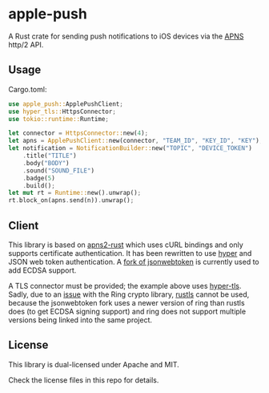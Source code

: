 # apple-push

A Rust crate for sending push notifications to iOS devices via the [APNS][apns] http/2 API.

## Usage

Cargo.toml:
```rust
use apple_push::ApplePushClient;
use hyper_tls::HttpsConnector;
use tokio::runtime::Runtime;

let connector = HttpsConnector::new(4);
let apns = ApplePushClient::new(connector, "TEAM_ID", "KEY_ID", "KEY");
let notification = NotificationBuilder::new("TOPIC", "DEVICE_TOKEN")
    .title("TITLE")
    .body("BODY")
    .sound("SOUND_FILE")
    .badge(5)
    .build();
let mut rt = Runtime::new().unwrap();
rt.block_on(apns.send(n)).unwrap();
```

## Client

This library is based on [apns2-rust][apns2-rust] which uses cURL bindings and only supports certificate authentication. It has been rewritten to use [hyper][hyper] and JSON web token authentication. A [fork of jsonwebtoken][jsonwebtoken-fork] is currently used to add ECDSA support.

A TLS connector must be provided; the example above uses [hyper-tls][hyper-tls]. Sadly, due to an [issue][ring-issue] with the Ring crypto library, [rustls][rustls] cannot be used, because the jsonwebtoken fork uses a newer version of ring than rustls does (to get ECDSA signing support) and ring does not support multiple versions being linked into the same project.

## License

This library is dual-licensed under Apache and MIT.

Check the license files in this repo for details.

[apns]: https://developer.apple.com/library/content/documentation/NetworkingInternet/Conceptual/RemoteNotificationsPG/APNSOverview.html
[apns2-rust]: https://github.com/theduke/apns2-rust
[hyper]: https://github.com/hyperium/hyper
[jsonwebtoken-fork]: https://github.com/jbg/jsonwebtoken
[hyper-tls]: https://github.com/hyperium/hyper-tls
[ring-issue]: https://github.com/briansmith/ring/issues/535
[rustls]: https://github.com/ctz/rustls
